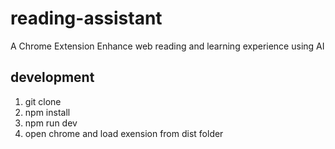 # reading-assistant
A Chrome Extension Enhance web reading and learning experience using AI

## development
1. git clone 
2. npm install
3. npm run dev
4. open chrome and load exension from dist folder